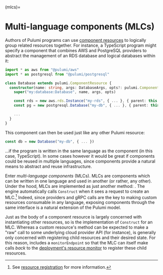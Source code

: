 (mlcs)=
# Multi-language components (MLCs)

Authors of Pulumi programs can use [component
resources](https://www.pulumi.com/docs/concepts/resources/components/) to
logically group related resources together. For instance, a TypeScript program
might specify a component that combines AWS and PostgreSQL providers to abstract
the management of an RDS database and logical databases within it:

```typescript
import * as aws from "@pulumi/aws"
import * as postgresql from "@pulumi/postgresql"

class Database extends pulumi.ComponentResource {
  constructor(name: string, args: DatabaseArgs, opts?: pulumi.ComponentResourceOptions) {
    super("my:database:Database", name, args, opts)

    const rds = new aws.rds.Instance("my-rds", { ... }, { parent: this })
    const pg = new postgresql.Database("my-db", { ... }, { parent: this })

    ...
  }
}
```

This component can then be used just like any other Pulumi resource:

```typescript
const db = new Database("my-db", { ... })
```

...if the program is written in the same language as the component (in this
case, TypeScript). In some cases however it would be great if components could
be reused in multiple languages, since components provide a natural means to
abstract and reuse infrastructure.

Enter *multi-language components* (MLCs). MLCs are components which can be
written in one language and used in another (or rather, any other). Under the
hood, MLCs are implemented as just another [](pulumirpc.ResourceProvider)
method: [](pulumirpc.ResourceProvider.Construct). The engine automatically calls
`Construct` when it sees a request to create an MLC.[^engine-construct] Indeed,
since providers and gRPC calls are the key to making custom resources consumable
in any language, exposing components through the same interface is a natural
extension of the Pulumi model.

[^engine-construct]:
    See [resource registration](resource-monitor) for more information.

Just as the body of a component resource is largely concerned with instantiating
other resources, so is the implementation of `Construct` for an MLC. Whereas a
custom resource's [](pulumirpc.ResourceProvider.Create) method can be expected
to make a "raw" call to some underlying cloud provider API (for instance),
[](pulumirpc.ResourceProvider.Construct) is generally only concerned with
registering child resources and their desired state. For this reason,
[](pulumirpc.ConstructRequest) includes a `monitorEndpoint` so that the MLC can
itself make [](pulumirpc.ResourceMonitor.RegisterResource) calls *back* to the [deployment's
resource monitor](resource-monitor) to register these child resources.
